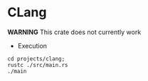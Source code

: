 # CLang

**WARNING** This crate does not currently work

* Execution

```
cd projects/clang;
rustc ./src/main.rs
./main
```
